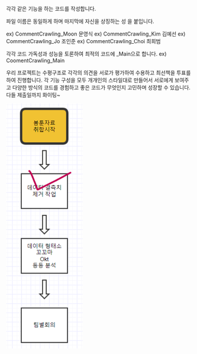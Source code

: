 각각 같은 기능을 하는 코드를 작성합니다.

파일 이름은 동일하게 하며 마지막에 자신을 상징하는 성 을 붙입니다.

ex) CommentCrawling_Moon 문영식
ex) CommentCrawling_Kim 김예선
ex) CommentCrawling_Jo 조인준
ex) CommentCrawling_Choi 최희범

각각 코드 가독성과 성능을 토론하여 최적의 코드에 _Main으로 합니다.
ex) CoomentCrawling_Main

우리 프로젝트는 수평구조로 각각의 의견을 서로가 평가하여 수용하고 최선책을 투표를 하여 진행합니다.
각 기능 구성을 모두 개개인의 스타일대로 만들어서 서로에게 보여주고 다양한 방식의 코드를 경험하고 좋은 코드가 무엇인지 고민하며 성장할 수 있습니다.
다들 제출일까지 화이팅~

<img src='https://github.com/Ijjoe/k-digital_alpaedu_pythonStudy/blob/main/img/1%EC%B0%A8%EA%B3%84%ED%9A%8D%ED%91%9C_2.PNG'/>
